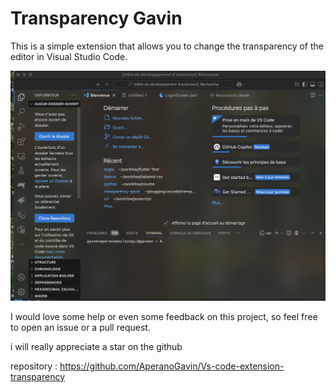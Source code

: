 Transparency Gavin
==================
This is a simple extension that allows you to change the transparency of the editor in Visual Studio Code.



![alt text](example.png)

I would love some help or even some feedback on this project, so feel free to open an issue or a pull request.

i will really appreciate a star on the github 

repository : https://github.com/AperanoGavin/Vs-code-extension-transparency
